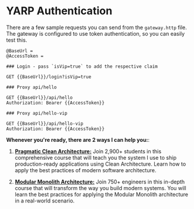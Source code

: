 # YARP Authentication

There are a few sample requests you can send from the `gateway.http` file.
The gateway is configured to use token authentication, so you can easily test this. 

```
@BaseUrl =
@AccessToken =

### Login - pass `isVip=true` to add the respective claim

GET {{BaseUrl}}/login?isVip=true

### Proxy api/hello

GET {{BaseUrl}}/api/hello
Authorization: Bearer {{AccessToken}}

### Proxy api/hello-vip

GET {{BaseUrl}}/api/hello-vip
Authorization: Bearer {{AccessToken}}
```

**Whenever you're ready, there are 2 ways I can help you:**:

1. [**Pragmatic Clean Architecture:**](https://www.milanjovanovic.tech/pragmatic-clean-architecture?utm_source=dev.to&utm_medium=website&utm_campaign=cross-posting) Join 2,900+ students in this comprehensive course that will teach you the system I use to ship production-ready applications using Clean Architecture. Learn how to apply the best practices of modern software architecture.
 
2. [**Modular Monolith Architecture:**](https://www.milanjovanovic.tech/modular-monolith-architecture?utm_source=dev.to&utm_medium=website&utm_campaign=cross-posting) Join 750+ engineers in this in-depth course that will transform the way you build modern systems. You will learn the best practices for applying the Modular Monolith architecture in a real-world scenario.
